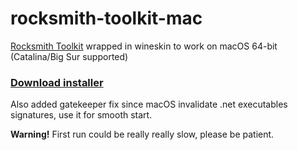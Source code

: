 # rocksmith-toolkit-mac
[Rocksmith Toolkit](https://www.rscustom.net) wrapped in wineskin to work on macOS 64-bit (Catalina/Big Sur supported)

### [Download installer](https://mega.nz/file/zCpE2TJY#ad1mebweBDCwhH2ZPFHMB_isIlNDvwNhE_lcl5Iv_UU)

Also added gatekeeper fix since macOS invalidate .net executables signatures, use it for smooth start.

**Warning!** First run could be really really slow, please be patient.
